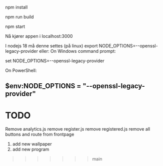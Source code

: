 npm install

npm run build

npm start

Nå kjører appen i localhost:3000

I nodejs 18 må denne settes (på linux) export NODE_OPTIONS=--openssl-legacy-provider
eller:
On Windows command prompt:

set NODE_OPTIONS=--openssl-legacy-provider

On PowerShell:

$env:NODE_OPTIONS = "--openssl-legacy-provider"
---
# TODO
Remove analytics.js
remove register.js
remove registered.js
remove all buttons and route from frontpage

1. add new wallpaper
2. add new program
>>>>>>> main

